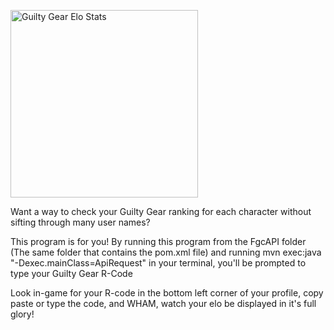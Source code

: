 <img
  src="[https://capsule-render.vercel.app/api?type=wave&height=300&color=gradient&text=Guilty%20Gear%20Elo%20Stats&animation=fadeIn](https://capsule-render.vercel.app/api?type=wave&height=300&color=gradient&text=Guilty%20Gear%20Elo%20Stats&animation=fadeIn&fontColor=00FF0)"
  alt="Guilty Gear Elo Stats"
  height="300"
  />


Want a way to check your Guilty Gear ranking for each character without sifting through many user names?

This program is for you! By running this program from the FgcAPI folder (The same folder that contains the pom.xml file) and running mvn exec:java "-Dexec.mainClass=ApiRequest" 
in your terminal, you'll be prompted to type your Guilty Gear R-Code

Look in-game for your R-code in the bottom left corner of your profile, copy paste or type the code, and WHAM, watch your elo be displayed in it's full glory!
